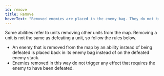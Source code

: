```yaml
---
id: remove
title: Remove
hoverText: "Removed enemies are placed in the enemy bag. They do not trigger any effect that requires the enemy to be defeated."
---
```


Some abilities refer to units removing other units from the map. Removing a unit is not the same as defeating a unit, so follow the rules below.

-   An enemy that is removed from the map by an ability instead of being defeated is placed back in its enemy bag instead of on the defeated enemy stack.
-   Enemies removed in this way do not trigger any effect that requires the enemy to have been defeated.